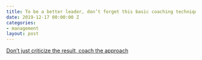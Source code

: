```yaml
---
title: To be a better leader, don’t forget this basic coaching technique
date: 2019-12-17 00:00:00 Z
categories:
- management
layout: post
---
```


[Don’t just criticize the result, coach the approach](https://medium.com/@mackuntu/to-be-a-better-leader-dont-forget-this-basic-coaching-technique-3bafc504f904?source=friends_link&sk=c85d6732242ba4c7c04bab5ace8c09e1)